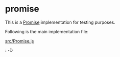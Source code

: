 # promise

This is a [Promise](https://tc39.es/ecma262/multipage/control-abstraction-objects.html#sec-promise-objects) implementation for testing purposes.

Following is the main implementation file:

[src/Promise.js](src/Promise.js)

: -D
